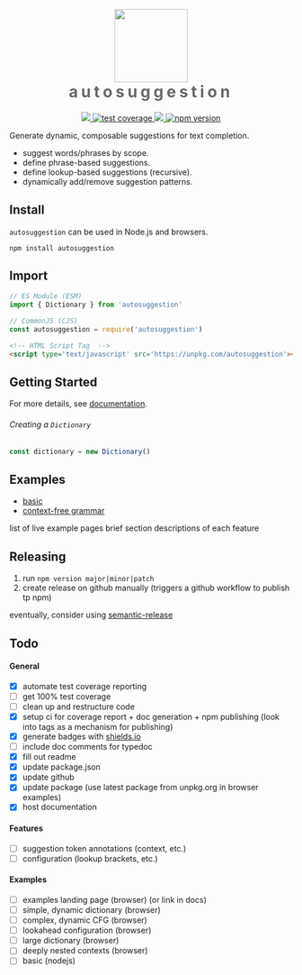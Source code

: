 <p align="center" style="margin-bottom:0px;">
    <img src="https://raw.githubusercontent.com/asmr-hex/autosuggestion/main/logo.svg"
        height="130">
</p>
<h1 align="center" style="margin-top:0px;letter-spacing:0.2em;color:dimgrey">
    autosuggestion
</h1>
<p align="center">
    <!-- test badge -->
    <a href="https://github.com/asmr-hex/autosuggestion/actions/workflows/tests.yml" alt="tests">
        <img src="https://github.com/asmr-hex/autosuggestion/actions/workflows/tests.yml/badge.svg"/>
    </a>
    <!-- coverage badge -->
    <a href="https://asmr-hex.github.io/autosuggestion/coverage">
        <img src="https://img.shields.io/endpoint?url=https://api.keyvalue.xyz/437c1f94/coverage" alt="test coverage">
    </a>
    <!-- docs badge -->
    <a href="https://asmr-hex.github.io/autosuggestion" alt="documentation">
        <img src="https://img.shields.io/static/v1?label=typedoc&message=docs&color=informational" />
    </a>
    <!-- npm version badge -->
    <a href="https://badge.fury.io/js/autosuggestion">
        <img src="https://badge.fury.io/js/autosuggestion.svg" alt="npm version">
    </a>
</p>

Generate dynamic, composable suggestions for text completion.
* suggest words/phrases by scope.
* define phrase-based suggestions.
* define lookup-based suggestions (recursive).
* dynamically add/remove suggestion patterns.

## Install
`autosuggestion` can be used in Node.js and browsers.
``` shell
npm install autosuggestion
```

## Import
``` javascript
// ES Module (ESM)
import { Dictionary } from 'autosuggestion'
```
``` javascript
// CommonJS (CJS)
const autosuggestion = require('autosuggestion')
```
``` html
<!-- HTML Script Tag  -->
<script type='text/javascript' src='https://unpkg.com/autosuggestion'></script>
```

## Getting Started
For more details, see [documentation](https://asmr-hex.github.io/autosuggestion).

###### Creating a `Dictionary`
``` javascript
const dictionary = new Dictionary()
```

## Examples
* [basic](https://asmr-hex.github.com/autosuggestion/examples/browser/index.html)
* [context-free grammar](https://asmr-hex.github.io/autosuggestion/examples/browser/context-free-grammar-example.html)

list of live example pages
brief section descriptions of each feature

## Releasing
1. run `npm version major|minor|patch`
2. create release on github manually (triggers a github workflow to publish tp npm)

eventually, consider using [semantic-release](https://github.com/semantic-release/semantic-release)

## Todo
#### General
- [x] automate test coverage reporting
- [ ] get 100% test coverage
- [ ] clean up and restructure code
- [x] setup ci for coverage report + doc generation + npm publishing (look into tags as a mechanism for publishing)
- [x] generate badges with [shields.io](https://github.com/badges/shields)
- [ ] include doc comments for typedoc
- [x] fill out readme
- [x] update package.json
- [x] update github
- [x] update package (use latest package from unpkg.org in browser examples)
- [x] host documentation
#### Features
- [ ] suggestion token annotations (context, etc.)
- [ ] configuration (lookup brackets, etc.)
#### Examples
- [ ] examples landing page (browser) (or link in docs)
- [ ] simple, dynamic dictionary (browser)
- [ ] complex, dynamic CFG (browser)
- [ ] lookahead configuration (browser)
- [ ] large dictionary (browser)
- [ ] deeply nested contexts (browser)
- [ ] basic (nodejs)
